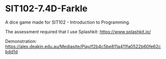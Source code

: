 # SIT102-7.4D-Farkle
A dice game made for SIT102 - Introduction to Programming. 

The assessment required that I use Splashkit: 
https://www.splashkit.io/

Demonstration:
https://alex.deakin.edu.au/Mediasite/Play/f2b4c5be811a411fa0522b60fe62cbdd1d
